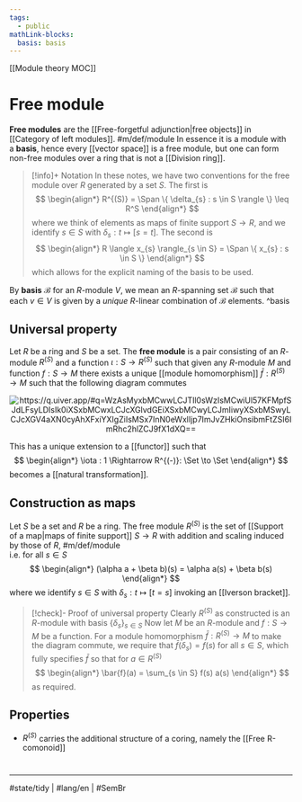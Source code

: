 ```yaml
---
tags:
  - public
mathLink-blocks:
  basis: basis
---
```

[[Module theory MOC]] 
# Free module

**Free modules** are the [[Free-forgetful adjunction|free objects]] in [[Category of left modules]]. #m/def/module 
In essence it is a module with a **basis**, hence every [[vector space]] is a free module, 
but one can form non-free modules over a ring that is not a [[Division ring]].

> [!info]+ Notation
> In these notes, we have two conventions for the free module over $R$ generated by a set $S$. The first is
> $$
> \begin{align*}
> R^{(S)} = \Span \{ \delta_{s} : s \in S \rangle \} \leq R^S
> \end{align*}
> $$
> where we think of elements as maps of finite support $S \to R$,
> and we identify $s \in S$ with $\delta_{s} : t \mapsto [s=t]$. 
> The second is
> $$
> \begin{align*}
> R \langle x_{s} \rangle_{s \in S}  = \Span \{ x_{s} : s \in S \} 
> \end{align*}
> $$
> which allows for the explicit naming of the basis to be used.

By **basis** $\mathcal{B}$ for an $R$-module $V$, we mean an $R$-spanning set $\mathcal{B}$ such that each $v \in V$ is given by a _unique_ $R$-linear combination of $\mathcal{B}$ elements. ^basis

## Universal property

Let $R$ be a ring and $S$ be a set.
The **free module** is a pair consisting of an $R$-module $R^{(S)}$ and a function $\iota : S \to R^{(S)}$ 
such that given any $R$-module $M$ and function $f : S \to M$
there exists a unique [[module homomorphism]] $\bar{f} : R^{(S)} \to M$ such that the following diagram commutes

<p align="center"><img align="center" src="https://i.upmath.me/svg/%0A%5Cusetikzlibrary%7Bcalc%7D%0A%5Cusetikzlibrary%7Bdecorations.pathmorphing%7D%0A%5Ctikzset%7Bcurve%2F.style%3D%7Bsettings%3D%7B%231%7D%2Cto%20path%3D%7B(%5Ctikztostart)%0A%20%20%20%20..%20controls%20(%24(%5Ctikztostart)!%5Cpv%7Bpos%7D!(%5Ctikztotarget)!%5Cpv%7Bheight%7D!270%3A(%5Ctikztotarget)%24)%0A%20%20%20%20and%20(%24(%5Ctikztostart)!1-%5Cpv%7Bpos%7D!(%5Ctikztotarget)!%5Cpv%7Bheight%7D!270%3A(%5Ctikztotarget)%24)%0A%20%20%20%20..%20(%5Ctikztotarget)%5Ctikztonodes%7D%7D%2C%0A%20%20%20%20settings%2F.code%3D%7B%5Ctikzset%7Bquiver%2F.cd%2C%231%7D%0A%20%20%20%20%20%20%20%20%5Cdef%5Cpv%23%231%7B%5Cpgfkeysvalueof%7B%2Ftikz%2Fquiver%2F%23%231%7D%7D%7D%2C%0A%20%20%20%20quiver%2F.cd%2Cpos%2F.initial%3D0.35%2Cheight%2F.initial%3D0%7D%0A%25%20TikZ%20arrowhead%2Ftail%20styles.%0A%5Ctikzset%7Btail%20reversed%2F.code%3D%7B%5Cpgfsetarrowsstart%7Btikzcd%20to%7D%7D%7D%0A%5Ctikzset%7B2tail%2F.code%3D%7B%5Cpgfsetarrowsstart%7BImplies%5Breversed%5D%7D%7D%7D%0A%5Ctikzset%7B2tail%20reversed%2F.code%3D%7B%5Cpgfsetarrowsstart%7BImplies%7D%7D%7D%0A%25%20TikZ%20arrow%20styles.%0A%5Ctikzset%7Bno%20body%2F.style%3D%7B%2Ftikz%2Fdash%20pattern%3Don%200%20off%201mm%7D%7D%0A%25%20https%3A%2F%2Fq.uiver.app%2F%23q%3DWzAsMyxbMCwwLCJTIl0sWzIsMCwiUl57KFMpfSJdLFsyLDIsIk0iXSxbMCwxLCJcXGlvdGEiXSxbMCwyLCJmIiwyXSxbMSwyLCJcXGV4aXN0cyAhXFxiYXIgZiIsMSx7InN0eWxlIjp7ImJvZHkiOnsibmFtZSI6ImRhc2hlZCJ9fX1dXQ%3D%3D%0A%5Cbegin%7Btikzcd%7D%0A%09S%20%26%26%20%7BR%5E%7B(S)%7D%7D%20%5C%5C%0A%09%5C%5C%0A%09%26%26%20M%0A%09%5Carrow%5B%22%5Ciota%22%2C%20from%3D1-1%2C%20to%3D1-3%5D%0A%09%5Carrow%5B%22f%22'%2C%20from%3D1-1%2C%20to%3D3-3%5D%0A%09%5Carrow%5B%22%7B%5Cexists%20!%5Cbar%20f%7D%22%7Bdescription%7D%2C%20dashed%2C%20from%3D1-3%2C%20to%3D3-3%5D%0A%5Cend%7Btikzcd%7D%0A#invert" alt="https://q.uiver.app/#q=WzAsMyxbMCwwLCJTIl0sWzIsMCwiUl57KFMpfSJdLFsyLDIsIk0iXSxbMCwxLCJcXGlvdGEiXSxbMCwyLCJmIiwyXSxbMSwyLCJcXGV4aXN0cyAhXFxiYXIgZiIsMSx7InN0eWxlIjp7ImJvZHkiOnsibmFtZSI6ImRhc2hlZCJ9fX1dXQ==" /></p>

This has a unique extension to a [[functor]] such that 
$$
\begin{align*}
\iota : 1 \Rightarrow R^{(-)}: \Set \to \Set
\end{align*}
$$
becomes a [[natural transformation]].


## Construction as maps

Let $S$ be a set and $R$ be a ring.
The free module $R^{(S)}$ is the set of [[Support of a map|maps of finite support]] $S \to R$ with addition and scaling induced by those of $R$, #m/def/module  
i.e. for all $s \in S$
$$
\begin{align*}
(\alpha a + \beta b)(s) = \alpha a(s) + \beta b(s)
\end{align*}
$$
where we identify $s \in S$ with $\delta_{s} : t \mapsto [t=s]$ invoking an [[Iverson bracket]].

> [!check]- Proof of universal property
> Clearly $R^{(S)}$ as constructed is an $R$-module with basis $\{ \delta_{s} \}_{s \in S}$
> Now let $M$ be an $R$-module and $f : S \to M$ be a function.
> For a module homomorphism $\bar{f} : R^{(S)} \to M$ to make the diagram commute,
> we require that $\bar{f}(\delta_{s}) = f(s)$ for all $s \in S$, 
> which fully specifies $\bar{f}$ so that for $a \in R^{(S)}$
> $$
> \begin{align*}
> \bar{f}(a) = \sum_{s \in S} f(s) a(s)
> \end{align*}
> $$
> as required. <span class="QED"/>

## Properties

- $R^{(S)}$ carries the additional structure of a coring, namely the [[Free R-comonoid]]

#
---
#state/tidy | #lang/en | #SemBr
